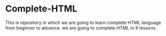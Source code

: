 # Complete-HTML
This is repository in which we are going to learn complete HTML language from beginner to advance. 
we are going to complete HTML in 9 lessons.
